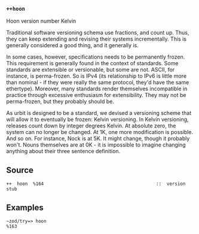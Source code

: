 
### `++hoon`

Hoon version number Kelvin

Traditional software versioning schema use fractions, and count up. Thus, they
can keep extending and revising their systems incrementally. This is generally
considered a good thing, and it generally is.

In some cases, however, specifications needs to be permanently frozen.
This requirement is generally found in the context of standards. Some
standards are extensible or versionable, but some are not. ASCII, for
instance, is perma-frozen. So is IPv4 (its relationship to IPv6 is
little more than nominal - if they were really the same protocol, they'd
have the same ethertype). Moreover, many standards render themselves
incompatible in practice through excessive enthusiasm for extensibility.
They may not be perma-frozen, but they probably should be.

As urbit is designed to be a standard, we devised a versioning scheme that will
allow it to eventually be frozen: Kelvin versioning. In Kelvin versioning,
releases count down by integer degrees Kelvin. At absolute zero, the system can
no longer be changed. At 1K, one more modification is possible. And so on. For
instance, Nock is at 5K. It might change, though it probably won't. Nouns
themselves are at 0K - it is impossible to imagine changing anything about
their three sentence definition.

Source
------

    ++  hoon  %164                                          ::  version stub

Examples
--------

    ~zod/try=> hoon
    %163


